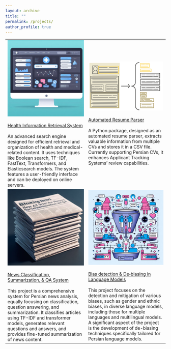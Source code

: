 ```yaml
---
layout: archive
title: ""
permalink: /projects/
author_profile: true
---
```


<table>
  <tr>
    <td><img src="/images/projects/health_retrieval.png" width="450"><br><br><a href="https://github.com/aboots/health_informaion_retrieval_system">Health Information Retrieval System</a><br><br>An advanced search engine designed for efficient retrieval and organization of health and medical-related content. It uses techniques like Boolean search, TF-IDF, FastText, Transformers, and Elasticsearch models. The system features a user-friendly interface and can be deployed on online servers.</td>
    <td><img src="/images/projects/resume_parser.svg" width="450"><br><br><a href="https://github.com/aboots/resume-parser">Automated Resume Parser</a><br><br>A Python package, designed as an automated resume parser, extracts valuable information from multiple CVs and stores it in a CSV file. Currently supporting Persian CVs, it enhances Applicant Tracking Systems’ review capabilities.</td>
  </tr>
  <tr>
    <td><img src="/images/projects/news_classification.png" width="450"><br><br><a href="https://github.com/aboots/news_classification_summarization_QA_syatem">News Classification, Summarization, & QA System</a><br><br>This project is a comprehensive system for Persian news analysis, equally focusing on classification, question answering, and summarization. It classifies articles using TF-IDF and transformer models, generates relevant questions and answers, and provides fine-tuned summarization of news content.</td>
    <td><img src="/images/projects/bias.png" width="450"><br><br><a href="https://github.com/aboots/bias-detection">Bias detection & De‐biasing in Language Models</a><br><br> This project focuses on the detection and mitigation of various biases, such as gender and ethnic biases, in diverse language models, including those for multiple languages and multilingual models. A significant aspect of the project is the development of de-biasing techniques specifically tailored for Persian language models.</td>
  </tr>
</table>